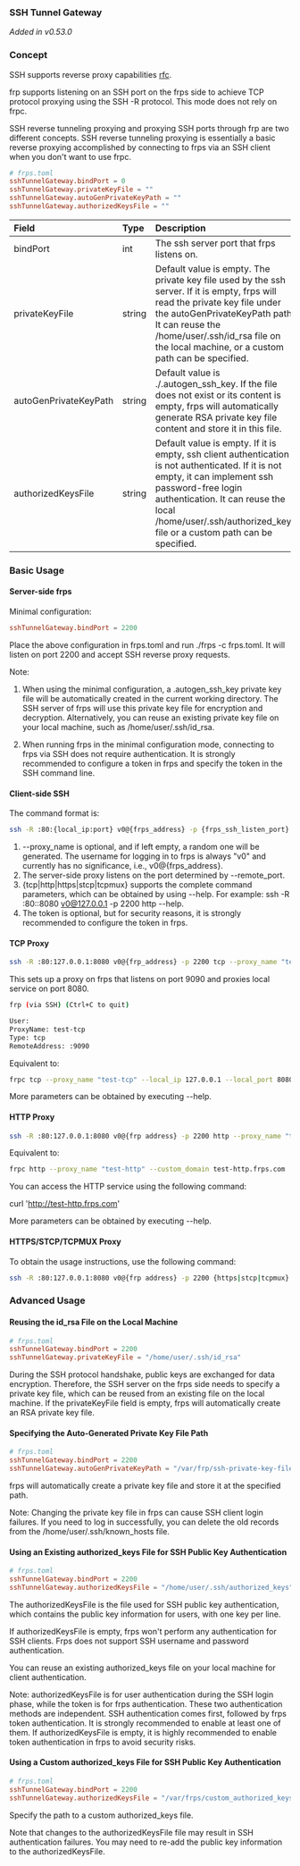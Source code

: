 ### SSH Tunnel Gateway

*Added in v0.53.0*


### Concept
SSH supports reverse proxy capabilities [rfc](https://www.rfc-editor.org/rfc/rfc4254#page-16).

frp supports listening on an SSH port on the frps side to achieve TCP protocol proxying using the SSH -R protocol. This mode does not rely on frpc.

SSH reverse tunneling proxying and proxying SSH ports through frp are two different concepts. SSH reverse tunneling proxying is essentially a basic reverse proxying accomplished by connecting to frps via an SSH client when you don't want to use frpc.


```toml
# frps.toml
sshTunnelGateway.bindPort = 0
sshTunnelGateway.privateKeyFile = ""
sshTunnelGateway.autoGenPrivateKeyPath = ""
sshTunnelGateway.authorizedKeysFile = ""
```

| Field | Type | Description | Required |
| :--- | :--- | :--- | :--- |
| bindPort| int | The ssh server port that frps listens on.| Yes |
| privateKeyFile | string | Default value is empty. The private key file used by the ssh server. If it is empty, frps will read the private key file under the autoGenPrivateKeyPath path. It can reuse the /home/user/.ssh/id_rsa file on the local machine, or a custom path can be specified.| No |
| autoGenPrivateKeyPath  | string |Default value is ./.autogen_ssh_key. If the file does not exist or its content is empty, frps will automatically generate RSA private key file content and store it in this file.|No|
| authorizedKeysFile  | string |Default value is empty. If it is empty, ssh client authentication is not authenticated. If it is not empty, it can implement ssh password-free login authentication. It can reuse the local /home/user/.ssh/authorized_keys file or a custom path can be specified.| No |


### Basic Usage
#### Server-side frps

Minimal configuration:

```toml
sshTunnelGateway.bindPort = 2200
```

Place the above configuration in frps.toml and run ./frps -c frps.toml. It will listen on port 2200 and accept SSH reverse proxy requests.

Note:

1. When using the minimal configuration, a .autogen_ssh_key private key file will be automatically created in the current working directory. The SSH server of frps will use this private key file for encryption and decryption. Alternatively, you can reuse an existing private key file on your local machine, such as /home/user/.ssh/id_rsa.

2. When running frps in the minimal configuration mode, connecting to frps via SSH does not require authentication. It is strongly recommended to configure a token in frps and specify the token in the SSH command line.

#### Client-side SSH
The command format is:

```bash
ssh -R :80:{local_ip:port} v0@{frps_address} -p {frps_ssh_listen_port} {tcp|http|https|stcp|tcpmux} --remote_port {real_remote_port} --proxy_name {proxy_name} --token {frp_token}
```

1. --proxy_name is optional, and if left empty, a random one will be generated.
The username for logging in to frps is always "v0" and currently has no significance, i.e., v0@{frps_address}.
2. The server-side proxy listens on the port determined by --remote_port.
3. {tcp|http|https|stcp|tcpmux} supports the complete command parameters, which can be obtained by using --help. For example: ssh -R :80::8080 v0@127.0.0.1 -p 2200 http --help.
4. The token is optional, but for security reasons, it is strongly recommended to configure the token in frps.

#### TCP Proxy

```bash
ssh -R :80:127.0.0.1:8080 v0@{frp_address} -p 2200 tcp --proxy_name "test-tcp" --remote_port 9090
```

This sets up a proxy on frps that listens on port 9090 and proxies local service on port 8080.

```bash
frp (via SSH) (Ctrl+C to quit)

User: 
ProxyName: test-tcp
Type: tcp
RemoteAddress: :9090
```

Equivalent to:

```bash
frpc tcp --proxy_name "test-tcp" --local_ip 127.0.0.1 --local_port 8080 --remote_port 9090
```

More parameters can be obtained by executing --help.


#### HTTP Proxy

```bash
ssh -R :80:127.0.0.1:8080 v0@{frp address} -p 2200 http --proxy_name "test-http"  --custom_domain test-http.frps.com
```

Equivalent to:
```bash
frpc http --proxy_name "test-http" --custom_domain test-http.frps.com
```

You can access the HTTP service using the following command:

curl 'http://test-http.frps.com'

More parameters can be obtained by executing --help.


#### HTTPS/STCP/TCPMUX Proxy
To obtain the usage instructions, use the following command:

```bash
ssh -R :80:127.0.0.1:8080 v0@{frp address} -p 2200 {https|stcp|tcpmux} --help
```


### Advanced Usage
#### Reusing the id_rsa File on the Local Machine

```toml
# frps.toml
sshTunnelGateway.bindPort = 2200
sshTunnelGateway.privateKeyFile = "/home/user/.ssh/id_rsa"
```

During the SSH protocol handshake, public keys are exchanged for data encryption. Therefore, the SSH server on the frps side needs to specify a private key file, which can be reused from an existing file on the local machine. If the privateKeyFile field is empty, frps will automatically create an RSA private key file.


#### Specifying the Auto-Generated Private Key File Path

```toml
# frps.toml
sshTunnelGateway.bindPort = 2200
sshTunnelGateway.autoGenPrivateKeyPath = "/var/frp/ssh-private-key-file"
```

frps will automatically create a private key file and store it at the specified path.

Note: Changing the private key file in frps can cause SSH client login failures. If you need to log in successfully, you can delete the old records from the /home/user/.ssh/known_hosts file.


#### Using an Existing authorized_keys File for SSH Public Key Authentication

```toml
# frps.toml
sshTunnelGateway.bindPort = 2200
sshTunnelGateway.authorizedKeysFile = "/home/user/.ssh/authorized_keys"
```

The authorizedKeysFile is the file used for SSH public key authentication, which contains the public key information for users, with one key per line.

If authorizedKeysFile is empty, frps won't perform any authentication for SSH clients. Frps does not support SSH username and password authentication.

You can reuse an existing authorized_keys file on your local machine for client authentication.

Note: authorizedKeysFile is for user authentication during the SSH login phase, while the token is for frps authentication. These two authentication methods are independent. SSH authentication comes first, followed by frps token authentication. It is strongly recommended to enable at least one of them. If authorizedKeysFile is empty, it is highly recommended to enable token authentication in frps to avoid security risks.


#### Using a Custom authorized_keys File for SSH Public Key Authentication

```toml
# frps.toml
sshTunnelGateway.bindPort = 2200
sshTunnelGateway.authorizedKeysFile = "/var/frps/custom_authorized_keys_file"
```

Specify the path to a custom authorized_keys file.

Note that changes to the authorizedKeysFile file may result in SSH authentication failures. You may need to re-add the public key information to the authorizedKeysFile.
